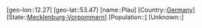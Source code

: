 ﻿---
location: [53.47,12.27]
type: City
tags:
- geo/City


SpocWebEntityId: 33404
isDeleted: false
confidential: public

---
[geo-lon::12.27]
[geo-lat::53.47]
[name::Plau]
[Country::[Germany](geo/Continent/Europe/Germany.md)]
[State::[Mecklenburg-Vorpommern](geo/Continent/Europe/Germany/Mecklenburg-Vorpommern.md)]
[Population::]
[Unknown::]

